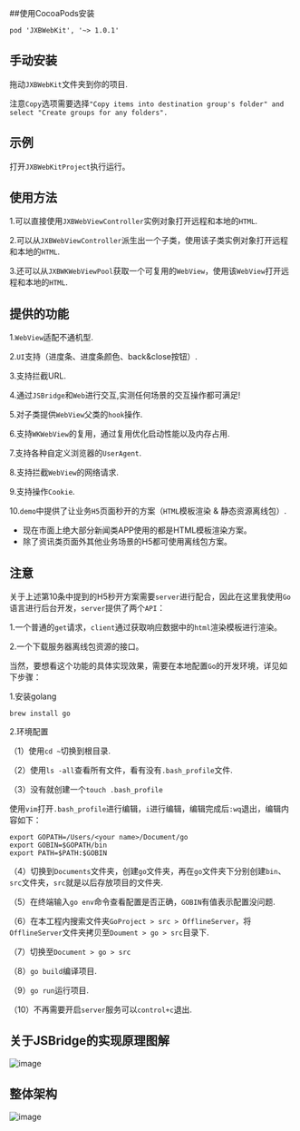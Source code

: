 ##使用CocoaPods安装
```
pod 'JXBWebKit', '~> 1.0.1'
```



## 手动安装

拖动`JXBWebKit`文件夹到你的项目.

注意`Copy`选项需要选择`"Copy items into destination group's folder" and select "Create groups for any folders".`



## 示例

打开`JXBWebKitProject`执行运行。



## 使用方法

1.可以直接使用`JXBWebViewController`实例对象打开远程和本地的`HTML`.

2.可以从`JXBWebViewController`派生出一个子类，使用该子类实例对象打开远程和本地的`HTML`.

3.还可以从`JXBWKWebViewPool`获取一个可复用的`WebView`，使用该`WebView`打开远程和本地的`HTML`.



## 提供的功能

1.`WebView`适配不通机型.

2.`UI`支持（进度条、进度条颜色、back&close按钮）.

3.支持拦截URL.

4.通过`JSBridge`和`Web`进行交互,实测任何场景的交互操作都可满足!

5.对子类提供`WebView`父类的`hook`操作.

6.支持`WKWebView`的复用，通过复用优化启动性能以及内存占用.

7.支持各种自定义浏览器的`UserAgent`.

8.支持拦截`WebView`的网络请求.

9.支持操作`Cookie`.

10.`demo`中提供了让业务`H5`页面秒开的方案（`HTML`模板渲染 & 静态资源离线包）.

- 现在市面上绝大部分新闻类APP使用的都是HTML模板渲染方案。
- 除了资讯类页面外其他业务场景的H5都可使用离线包方案。



## 注意

关于上述第10条中提到的H5秒开方案需要`server`进行配合，因此在这里我使用`Go`语言进行后台开发，`server`提供了两个`API`：

1.一个普通的`get`请求，`client`通过获取响应数据中的`html`渲染模板进行渲染。

2.一个下载服务器离线包资源的接口。

当然，要想看这个功能的具体实现效果，需要在本地配置`Go`的开发环境，详见如下步骤：

1.安装golang

```
brew install go
```

2.环境配置

（1）使用`cd ~`切换到根目录.

（2）使用`ls -all`查看所有文件，看有没有`.bash_profile`文件.

（3）没有就创建一个`touch .bash_profile`

使用`vim`打开`.bash_profile`进行编辑，`i`进行编辑，编辑完成后`:wq`退出，编辑内容如下：

````
export GOPATH=/Users/<your name>/Document/go
export GOBIN=$GOPATH/bin
export PATH=$PATH:$GOBIN
````

（4）切换到`Documents`文件夹，创建`go`文件夹，再在`go`文件夹下分别创建`bin`、`src`文件夹，`src`就是以后存放项目的文件夹.

（5）在终端输入`go env`命令查看配置是否正确，`GOBIN`有值表示配置没问题.

（6）在本工程内搜索文件夹`GoProject > src > OfflineServer`，将`OfflineServer`文件夹拷贝至`Doument > go > src`目录下.

（7）切换至`Document > go > src`

（8）`go build`编译项目.

（9）`go run`运行项目.

（10）不再需要开启`server`服务可以`control+c`退出.



## 关于JSBridge的实现原理图解

![image](https://github.com/xiubojin/JXBWebKit/blob/master/doc_imgs/share01.png)



## 整体架构

![image](https://github.com/xiubojin/JXBWebKit/blob/master/doc_imgs/share02.png)
